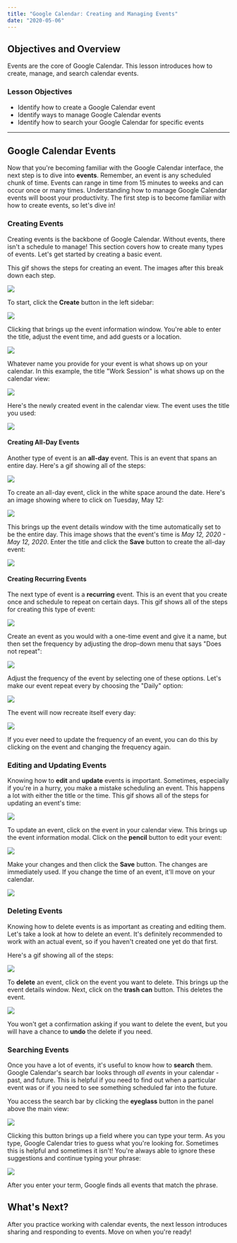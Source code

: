 ```yaml
---
title: "Google Calendar: Creating and Managing Events"
date: "2020-05-06"
---
```


## Objectives and Overview

Events are the core of Google Calendar. This lesson introduces how to create, manage, and search calendar events.

### Lesson Objectives

- Identify how to create a Google Calendar event
- Identify ways to manage Google Calendar events
- Identify how to search your Google Calendar for specific events

* * *

## Google Calendar Events

Now that you're becoming familiar with the Google Calendar interface, the next step is to dive into **events**. Remember, an event is any scheduled chunk of time. Events can range in time from 15 minutes to weeks and can occur once or many times. Understanding how to manage Google Calendar events will boost your productivity. The first step is to become familiar with how to create events, so let's dive in!

### Creating Events

Creating events is the backbone of Google Calendar. Without events, there isn't a schedule to manage! This section covers how to create many types of events. Let's get started by creating a basic event.

This gif shows the steps for creating an event. The images after this break down each step.

![](images/google-calendar-create-steps.gif)

To start, click the **Create** button in the left sidebar:

![](images/google-calendar-create-1-1024x616.jpg)

Clicking that brings up the event information window. You're able to enter the title, adjust the event time, and add guests or a location.

![](images/google-calendar-create-2-1024x616.jpg)

Whatever name you provide for your event is what shows up on your calendar. In this example, the title "Work Session" is what shows up on the calendar view:

![](images/google-calendar-create-3jpg-1024x616.jpg)

Here's the newly created event in the calendar view. The event uses the title you used:

![](images/google-calendar-create-5-1024x616.jpg)

#### Creating All-Day Events

Another type of event is an **all-day** event. This is an event that spans an entire day. Here's a gif showing all of the steps:

![](images/google-calendar-create-all-day-steps.gif)

To create an all-day event, click in the white space around the date. Here's an image showing where to click on Tuesday, May 12:

![](images/google-calendar-create-all-day-1-1024x616.jpg)

This brings up the event details window with the time automatically set to be the entire day. This image shows that the event's time is _May 12, 2020 - May 12, 2020_. Enter the title and click the **Save** button to create the all-day event:

![](images/google-calendar-create-all-day-2-1024x616.jpg)

#### Creating Recurring Events

The next type of event is a **recurring** event. This is an event that you create once and schedule to repeat on certain days. This gif shows all of the steps for creating this type of event:

![](images/google-calendar-create-recurring.gif)

Create an event as you would with a one-time event and give it a name, but then set the frequency by adjusting the drop-down menu that says "Does not repeat":

![](images/google-calendar-edit-frequency-1-2-1024x616.jpg)

Adjust the frequency of the event by selecting one of these options. Let's make our event repeat every by choosing the "Daily" option:

![](images/google-calendar-edit-frequency-2-1-1024x616.jpg)

The event will now recreate itself every day:

![](images/google-calendar-create-recurring-example-1024x616.jpg)

If you ever need to update the frequency of an event, you can do this by clicking on the event and changing the frequency again.

### Editing and Updating Events

Knowing how to **edit** and **update** events is important. Sometimes, especially if you're in a hurry, you make a mistake scheduling an event. This happens a lot with either the title or the time. This gif shows all of the steps for updating an event's time:

![](images/google-calendar-edit-steps.gif)

To update an event, click on the event in your calendar view. This brings up the event information modal. Click on the **pencil** button to edit your event:

![](images/google-calendar-edit-1-1024x616.jpg)

Make your changes and then click the **Save** button. The changes are immediately used. If you change the time of an event, it'll move on your calendar.

![](images/google-calendar-edit-2-1024x616.jpg)

### Deleting Events

Knowing how to delete events is as important as creating and editing them. Let's take a look at how to delete an event. It's definitely recommended to work with an actual event, so if you haven't created one yet do that first.

Here's a gif showing all of the steps:

![](images/google-calendar-delete-event-1.gif)

To **delete** an event, click on the event you want to delete. This brings up the event details window. Next, click on the **trash can** button. This deletes the event.

![](images/google-calendar-delete-1024x616.jpg)

You won't get a confirmation asking if you want to delete the event, but you will have a chance to **undo** the delete if you need.

### Searching Events

Once you have a lot of events, it's useful to know how to **search** them. Google Calendar's search bar looks through _all events_ in your calendar - past, and future. This is helpful if you need to find out when a particular event was or if you need to see something scheduled far into the future.

You access the search bar by clicking the **eyeglass** button in the panel above the main view:

![](images/google-calendar-search-1-1024x617.jpg)

Clicking this button brings up a field where you can type your term. As you type, Google Calendar tries to guess what you're looking for. Sometimes this is helpful and sometimes it isn't! You're always able to ignore these suggestions and continue typing your phrase:

![](images/google-calendar-search-2-1024x617.jpg)

After you enter your term, Google finds all events that match the phrase.

## What's Next?

After you practice working with calendar events, the next lesson introduces sharing and responding to events. Move on when you're ready!
